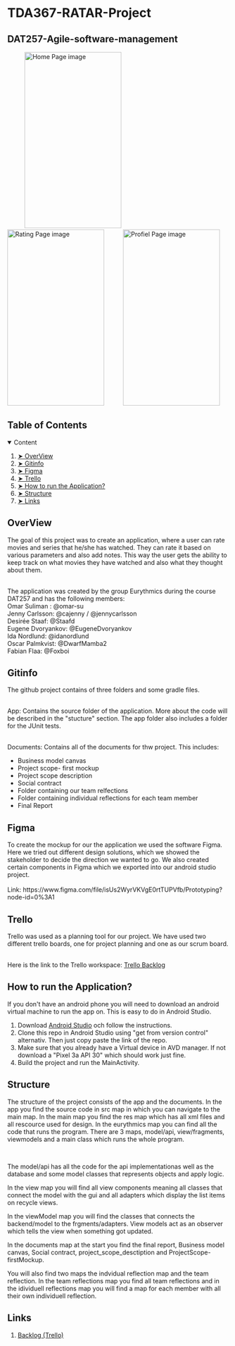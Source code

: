 # TDA367-RATAR-Project

## DAT257-Agile-software-management

<p align="left">   
    &nbsp;&nbsp;&nbsp;&nbsp;  &nbsp;&nbsp;&nbsp;&nbsp;
 

  <img src="https://www.linkpicture.com/q/Screenshot-2022-05-19-004242.png" alt="Home Page image" width="220" height="400"/>
  &nbsp;&nbsp;&nbsp;&nbsp;  &nbsp;&nbsp;&nbsp;&nbsp;
  <img src="https://www.linkpicture.com/q/Screenshot-2022-05-19-004703.png" alt="Rating Page image" width="220" height="400"/>
  &nbsp;&nbsp;&nbsp;&nbsp;  &nbsp;&nbsp;&nbsp;&nbsp;
 
  <img src="https://www.linkpicture.com/q/Screenshot-2022-05-19-011044.png" alt="Profiel Page image" width="220" height="400"/>

</p>


## Table of Contents

<details open="open">
  <summary> Content </summary>
  <ol>
    <li><a href="#overview"> ➤  OverView</a></li>
    <li><a href="#gitinfo"> ➤ Gitinfo</a></li>
    <li><a href="#figma"> ➤ Figma</a></li>
    <li><a href="#trello"> ➤ Trello</a></li>
    <li><a href="#getting-started"> ➤ How to run the Application? </a></li>
    <li><a href="#structure"> ➤ Structure</a></li>
    <li><a href="#links"> ➤ Links</a></li>
  </ol>
</details>

<!-- OVERVIEW -->
<h2 id="overview"> OverView</h2>
The goal of this project was to create an application, where a user can rate movies and series that he/she has watched. They can rate it based on various parameters and also add notes. This way the user gets the ability to keep track on what movies they have watched and also what they thought about them.<br><br>

The application was created by the group Eurythmics during the course DAT257 and has the following members:<br>
Omar Suliman : @omar-su <br>
Jenny Carlsson: @cajenny / @jennycarlsson <br>
Desirée Staaf: @Staafd <br>
Eugene Dvoryankov: @EugeneDvoryankov <br>
Ida Nordlund: @idanordlund <br>
Oscar Palmkvist: @DwarfMamba2 <br>
Fabian Flaa: @Foxboi <br>

<!-- Gitinfo -->
<h2 id="gitinfo"> Gitinfo</h2>
The github project contains of three folders and some gradle files. <br><br>

App: Contains the source folder of the application. More about the code will be described in the "stucture" section. The app folder also includes a folder for the JUnit tests.<br><br>

Documents: Contains all of the documents for thw project. This includes:<br>
 <ul>
  <li>Business model canvas</li>
  <li>Project scope- first mockup</li>
  <li>Project scope description</li>
  <li>Social contract</li>
  <li>Folder containing our team relfections</li>
  <li>Folder containing individual reflections for each team member</li>
  <li>Final Report</li>

</ul> 

<!-- Figma -->
<h2 id="figma"> Figma</h2>
To create the mockup for our the application we used the software Figma. Here we tried out different design solutions, which we showed the stakeholder to decide the direction we wanted to go. We also created certain components in Figma which we exported into our android studio project.
<br><br>
Link: https://www.figma.com/file/isUs2WyrVKVgE0rtTUPVfb/Prototyping?node-id=0%3A1 

<!-- Trello -->
<h2 id="trello"> Trello</h2>
Trello was used as a planning tool for our project. We have used two different trello boards, one for project planning and one as our scrum board. <br><br>

Here is the link to the Trello workspace: [Trello Backlog](https://trello.com/b/6arqg1PY/user-stories)

<!-- Setup -->
<h2 id="getting-started"> How to run the Application? </h2>
If you don't have an android phone you will need to download an android virtual machine to run the app on. This is easy to do in Android Studio.

<ol>
  <li>Download <a href="https://developer.android.com/studio">Android Studio</a> och follow the  instructions.</li>
  <li>Clone this repo in Android Studio using "get from version control" alternativ. Then just copy paste the link of the repo.</li>
  <li>Make sure that you already have a Virtual device in AVD manager. If not download a "Pixel 3a API 30" which should work just fine.</li>
  <li>Build the project and run the MainActivity.</li>
</ol>

<!-- Structure -->
<h2 id="structure"> Structure</h2>
The structure of the project consists of the app and the documents. In the app you find the source code in src map in which you can navigate to the main map. In the main map you find the res map which has all xml files and all rescource used for design. In the eurythmics map you can find all the code that runs the program. There are 3 maps, model/api, view/fragments, viewmodels and a main class which runs the whole program. 

&nbsp;

The model/api has all the code for the api implementationas well as the database and some model classes that represents objects and apply logic. 


In the view map you will find all view components meaning all classes that connect the model with the gui and all adapters which display the list items on recycle views. 

In the viewModel map you will find the classes that connects the backend/model to the frgments/adapters. View models act as an observer which tells the view when something got updated. 


In the documents map at the start you find the final report, Business model canvas, Social contract, project_scope_desctiption and ProjectScope-firstMockup.


You will also find two maps the indvidual reflection map and the team reflection. In the team reflections map you find all team reflections and in the idividuell reflections map you will find a map for each member with all their own individuell reflection. 

<!-- Länkar -->
<h2 id="links"> Links </h2>
<ol>

  <li><a href="https://trello.com/b/6arqg1PY/user-stories"> Backlog (Trello) </a></li>

</ol>



